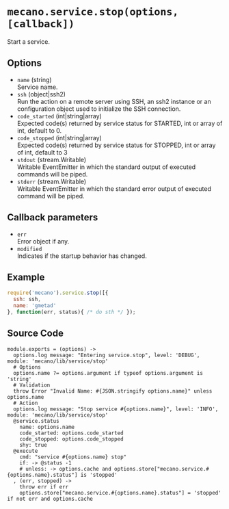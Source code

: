 
# `mecano.service.stop(options, [callback])`

Start a service.

## Options

*   `name` (string)   
    Service name.   
*   `ssh` (object|ssh2)   
    Run the action on a remote server using SSH, an ssh2 instance or an
    configuration object used to initialize the SSH connection.   
*   `code_started` (int|string|array)   
    Expected code(s) returned by service status for STARTED, int or array of
    int, default to 0.   
*   `code_stopped` (int|string|array)   
    Expected code(s) returned by service status for STOPPED, int or array of 
    int, default to 3   
*   `stdout` (stream.Writable)   
    Writable EventEmitter in which the standard output of executed commands will
    be piped.   
*   `stderr` (stream.Writable)   
    Writable EventEmitter in which the standard error output of executed command
    will be piped.   

## Callback parameters

*   `err`   
    Error object if any.   
*   `modified`   
    Indicates if the startup behavior has changed.   

## Example

```js
require('mecano').service.stop([{
  ssh: ssh,
  name: 'gmetad'
}, function(err, status){ /* do sth */ });
```

## Source Code

    module.exports = (options) ->
      options.log message: "Entering service.stop", level: 'DEBUG', module: 'mecano/lib/service/stop'
      # Options
      options.name ?= options.argument if typeof options.argument is 'string'
      # Validation
      throw Error "Invalid Name: #{JSON.stringify options.name}" unless options.name
      # Action
      options.log message: "Stop service #{options.name}", level: 'INFO', module: 'mecano/lib/service/stop'
      @service.status
        name: options.name
        code_started: options.code_started
        code_stopped: options.code_stopped
        shy: true
      @execute
        cmd: "service #{options.name} stop"
        if: -> @status -1
        # unless: -> options.cache and options.store["mecano.service.#{options.name}.status"] is 'stopped'
      , (err, stopped) ->
        throw err if err
        options.store["mecano.service.#{options.name}.status"] = 'stopped' if not err and options.cache
